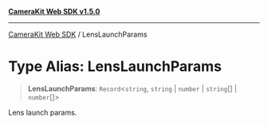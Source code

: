 [**CameraKit Web SDK v1.5.0**](../README.md)

***

[CameraKit Web SDK](../globals.md) / LensLaunchParams

# Type Alias: LensLaunchParams

> **LensLaunchParams**: `Record`\<`string`, `string` \| `number` \| `string`[] \| `number`[]\>

Lens launch params.
